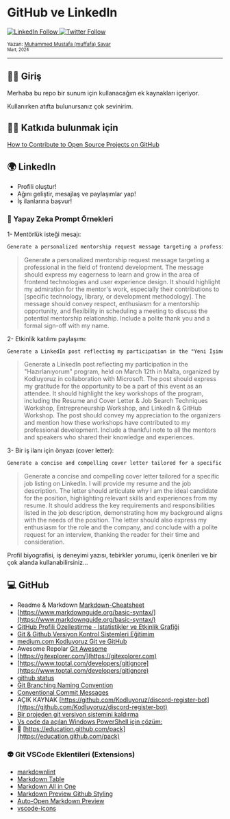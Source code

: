 # GitHub ve LinkedIn

  <a class="header-badge" target="_blank" href="https://www.linkedin.com/in/muffafa/">
    <img alt="LinkedIn Follow" src="https://img.shields.io/badge/style--5eba00.svg?label=LinkedIn&logo=linkedin&style=social">
  </a>
  <a class="header-badge" target="_blank" href="https://twitter.com/muffafa">
    <img alt="Twitter Follow" src="https://img.shields.io/twitter/follow/muffafa?style=social">
  </a>

  <sub>Yazan:
    <a href="https://linktr.ee/muffafa" target="_blank">Muhammed Mustafa (muffafa) Savar</a><br>
    <small> Mart, 2024</small>
  </sub>

---

## 🙋🏻 Giriş

Merhaba bu repo bir sunum için kullanacağım ek kaynakları içeriyor.

Kullanırken atıfta bulunursanız çok sevinirim.

## 🫶🏻 Katkıda bulunmak için

[How to Contribute to Open Source Projects on GitHub
](https://youtu.be/waEb2c9NDL8?si=wT_hsraVOdWjnhh-)

## 🌍 LinkedIn

- Profili oluştur!
- Ağını geliştir, mesajlaş ve paylaşımlar yap!
- İş ilanlarına başvur!

### 🧠 Yapay Zeka Prompt Örnekleri

1- Mentörlük isteği mesajı:

```txt
Generate a personalized mentorship request message targeting a professional in the field of frontend development. The message should express my eagerness to learn and grow in the area of frontend technologies and user experience design. It should highlight my admiration for the mentor's work, especially their contributions to [specific technology, library, or development methodology]. The message should convey respect, enthusiasm for a mentorship opportunity, and flexibility in scheduling a meeting to discuss the potential mentorship relationship. Include a polite thank you and a formal sign-off with my name.
```

> Generate a personalized mentorship request message targeting a professional in the field of frontend development. The message should express my eagerness to learn and grow in the area of frontend technologies and user experience design. It should highlight my admiration for the mentor's work, especially their contributions to [specific technology, library, or development methodology]. The message should convey respect, enthusiasm for a mentorship opportunity, and flexibility in scheduling a meeting to discuss the potential mentorship relationship. Include a polite thank you and a formal sign-off with my name.

2- Etkinlik katılımı paylaşımı:

```txt
Generate a LinkedIn post reflecting my participation in the "Yeni İşime Hazırlanıyorum" program, held on March 12th in Maltya, organized by Kodluyoruz in collaboration with Microsoft. The post should express my gratitude for the opportunity to be a part of this event as an attendee. It should highlight the key workshops of the program, including the Resume and Cover Letter & Job Search Techniques Workshop, Entrepreneurship Workshop, and LinkedIn & GitHub Workshop. The post should convey my appreciation to the organizers and mention how these workshops have contributed to my professional development. Include a thankful note to all the mentors and speakers who shared their knowledge and experiences.
```

> Generate a LinkedIn post reflecting my participation in the "Hazırlanıyorum" program, held on March 12th in Malta, organized by Kodluyoruz in collaboration with Microsoft. The post should express my gratitude for the opportunity to be a part of this event as an attendee. It should highlight the key workshops of the program, including the Resume and Cover Letter & Job Search Techniques Workshop, Entrepreneurship Workshop, and LinkedIn & GitHub Workshop. The post should convey my appreciation to the organizers and mention how these workshops have contributed to my professional development. Include a thankful note to all the mentors and speakers who shared their knowledge and experiences.

3- Bir iş ilanı için önyazı (cover letter):

``` txt
Generate a concise and compelling cover letter tailored for a specific job listing on LinkedIn. I will provide my resume and the job description. The letter should articulate why I am the ideal candidate for the position, highlighting relevant skills and experiences from my resume. It should address the key requirements and responsibilities listed in the job description, demonstrating how my background aligns with the needs of the position. The letter should also express my enthusiasm for the role and the company, and conclude with a polite request for an interview, thanking the reader for their time and consideration.
```

>Generate a concise and compelling cover letter tailored for a specific job listing on LinkedIn. I will provide my resume and the job description. The letter should articulate why I am the ideal candidate for the position, highlighting relevant skills and experiences from my resume. It should address the key requirements and responsibilities listed in the job description, demonstrating how my background aligns with the needs of the position. The letter should also express my enthusiasm for the role and the company, and conclude with a polite request for an interview, thanking the reader for their time and consideration.

Profil biyografisi, iş deneyimi yazısı, tebirkler yorumu, içerik önerileri ve bir çok alanda kullanabilirsiniz...

## 💻 GitHub

- Readme & Markdown [Markdown-Cheatsheet](https://github.com/adam-p/markdown-here/wiki/Markdown-Cheatsheet)
- [https://www.markdownguide.org/basic-syntax/](https://www.markdownguide.org/basic-syntax/)
- [GitHub Profili Özelleştirme - İstatistikler ve Etkinlik Grafiği](https://youtu.be/QuhxijeB_GA?si=N0Ank2Hnjc1XJGxF)
- [Git & Github Versiyon Kontrol Sistemleri Eğitimim](https://www.youtube.com/live/_MBJZYppcFs?si=uAkFTmfez-_XzUkw)
- [medium.com Kodluyoruz Git ve GitHub](https://medium.com/kodluyoruz/git-ve-github-ile-yaz%C4%B1l%C4%B1m-projelerinizi-y%C3%B6netin-ad%C4%B1m-ad%C4%B1m-rehber-f532485204a2)
- Awesome Repolar [Git Awesome](https://github.com/dictcp/awesome-git)
- [https://gitexplorer.com/](https://gitexplorer.com)
- [https://www.toptal.com/developers/gitignore](https://www.toptal.com/developers/gitignore)
- [github status](https://x.com/muffafa/status/1655914917076123649?s=20)
- [Git Branching Naming Convention](https://codingsight.com/git-branching-naming-convention-best-practices/)
- [Conventional Commit Messages](https://gist.github.com/qoomon/5dfcdf8eec66a051ecd85625518cfd13)
- AÇIK KAYNAK [https://github.com/Kodluyoruz/discord-register-bot](https://github.com/Kodluyoruz/discord-register-bot)
- [Bir projeden git versiyon sistemini kaldırma](https://twitter.com/muffafa/status/1633917386716766211)
- [Vs code da açılan Windows PowerShell için çözüm:
](https://twitter.com/muffafa/status/1552628774566596608)
- 🚀 [https://education.github.com/pack](https://education.github.com/pack)

### 👽 Git VSCode Eklentileri (Extensions)

- [markdownlint](https://marketplace.visualstudio.com/items?itemName=DavidAnson.vscode-markdownlint)
- [Markdown Table](https://marketplace.visualstudio.com/items?itemName=TakumiI.markdowntable)
- [Markdown All in One](https://marketplace.visualstudio.com/items?itemName=yzhang.markdown-all-in-one)
- [Markdown Preview Github Styling](https://marketplace.visualstudio.com/items?itemName=bierner.markdown-preview-github-styles)
- [Auto-Open Markdown Preview](https://marketplace.visualstudio.com/items?itemName=hnw.vscode-auto-open-markdown-preview)
- [vscode-icons](https://marketplace.visualstudio.com/items?itemName=vscode-icons-team.vscode-icons)
